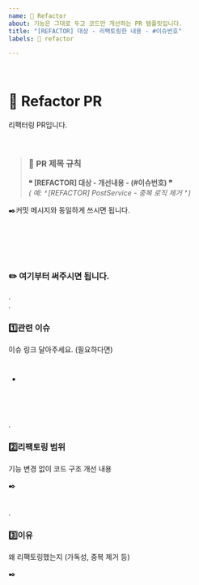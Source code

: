 ```yaml
---
name: 🔄 Refactor
about: 기능은 그대로 두고 코드만 개선하는 PR 템플릿입니다.
title: "[REFACTOR] 대상 - 리팩토링한 내용 - #이슈번호"
labels: 🔄 refactor

---
```


</br>

# 🔄 Refactor PR

리팩터링 PR입니다. 

</br>

> ### 📝 PR 제목 규칙
> **❝ [REFACTOR] 대상 - 개선내용 - (#이슈번호) ❞**
</br>*( 예: ❛ [REFACTOR] PostService - 중복 로직 제거 ❜ )* 

✒️커밋 메시지와 동일하게 쓰시면 됩니다.

</br></br>
---

### ✏️ 여기부터 써주시면 됩니다.
.
</br>.

### 1️⃣관련 이슈
이슈 링크 달아주세요. (필요하다면) 
- #

</br></br>
.
### 2️⃣리팩토링 범위
기능 변경 없이 코드 구조 개선 내용

✒️
</br></br>

.
### 3️⃣이유
왜 리팩토링했는지 (가독성, 중복 제거 등)

✒️
</br></br>

